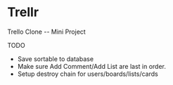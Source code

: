 # Trellr
Trello Clone -- Mini Project

TODO
- Save sortable to database
- Make sure Add Comment/Add List are last in order.
- Setup destroy chain for users/boards/lists/cards
